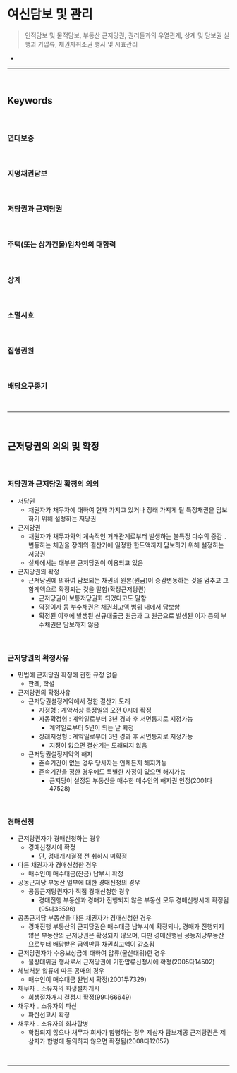 # 여신담보 및 관리
> 인적담보 및 물적담보, 부동산 근저당권, 권리들과의 우열관계, 상계 및 담보권 실행과 가압류, 채권자취소권 행사 및 시효관리
* 

<hr>
<br>

## Keywords
#### 

<br>

### 연대보증 

<br>

### 지명채권담보

<br>

### 저당권과 근저당권

<br>

### 주택(또는 상가건물)임차인의 대항력

<br>

### 상계

<br>

### 소멸시효

<br>

### 집행권원

<br>

### 배당요구종기

<br>
<hr>
<br>

## 근저당권의 의의 및 확정
#### 

<br>

### 저당권과 근저당권 확정의 의의
* 저당권
  * 채권자가 채무자에 대하여 현재 가지고 있거나 장래 가지게 될 특정채권을 담보하기 위해 설정하는 저당권
* 근저당권
  * 채권자가 채무자와의 계속적인 거래관계로부터 발생하는 불특정 다수의 증감﹒변동하는 채권을 장래의 결산기에 일정한 한도액까지 담보하기 위해 설정하는 저당권
  * 실제에서는 대부분 근저당권이 이용되고 있음
* 근저당권의 확정
  * 근저당권에 의하여 담보되는 채권의 원본(원금)이 증감변동하는 것을 멈추고 그 합계액으로 확정되는 것을 말함(확정근저당권)
    * 근저당권이 보통저당권화 되었다고도 말함 
    * 약정이자 등 부수채권은 채권최고액 범위 내에서 담보함 
    * 확정된 이후에 발생된 신규대출금 원금과 그 원금으로 발생된 이자 등의 부수채권은 담보하지 않음

<br>

### 근저당권의 확정사유
* 민법에 근저당권 확정에 관한 규정 없음
  * 판례, 학설
* 근저당권의 확정사유
  * 근저당권설정계약에서 정한 결산기 도래
    * 지정형 : 계약서상 특정일의 오전 0시에 확정
    * 자동확정형 : 계약일로부터 3년 경과 후 서면통지로 지정가능
      * 계약일로부터 5년이 되는 날 확정
    * 장래지정형 : 계약일로부터 3년 경과 후 서면통지로 지정가능
      * 지정이 없으면 결산기는 도래되지 않음
  * 근저당권설정계약의 해지 
    * 존속기간이 없는 경우 당사자는 언제든지 해지가능
    * 존속기간을 정한 경우에도 특별한 사정이 있으면 해지가능
      * 근저당이 설정된 부동산을 매수한 매수인의 해지권 인정(2001다47528)

<br>

### 경매신청
* 근저당권자가 경매신청하는 경우
  * 경매신청시에 확정
    * 단, 경매개시결정 전 취하시 미확정
* 다른 채권자가 경매신청한 경우
  * 매수인이 매수대금(잔금) 납부시 확정
* 공동근저당 부동산 일부에 대한 경매신청의 경우
  * 공동근저당권자가 직접 경매신청한 경우
    * 경매진행 부동산과 경매가 진행되지 않은 부동산 모두 경매신청시에 확정됨(95다36596)
* 공동근저당 부동산을 다른 채권자가 경매신청한 경우
  * 경매진행 부동산의 근저당권은 매수대금 납부시에 확정되나, 경매가 진행되지 않은 부동산의 근저당권은 확정되지 않으며, 다만 경매진행된 공동저당부동산으로부터 배당받은 금액만큼 채권최고액이 감소됨
* 근저당권자가 수용보상금에 대하여 압류(물산대위)한 경우
  * 물상대위권 행사로서 근저당권에 기한압류신청시에 확정(2005다14502)
* 체납처분 압류에 따른 공매의 경우
  * 매수인이 매수대금 완납시 확정(2001두7329)
* 채무자﹒소유자의 회생절차개시
  * 회생절차개시 결정시 확정(99다66649)
* 채무자﹒소유자의 파산 
  * 파산선고시 확정
* 채무자﹒소유자의 회사합병
  * 학정되지 않으나 채무자 회사가 합뼝하는 경우 제삼자 담보제공 근저당권은 제삼자가 합병에 동의하지 않으면 확정됨(2008다12057)

<br>
<hr>
<br>
